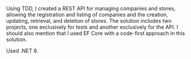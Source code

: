 Using TDD, I created a REST API for managing companies and stores, allowing the registration and listing of companies and the creation, updating, retrieval, and deletion of stores. The solution includes two projects, one exclusively for tests and another exclusively for the API. I should also mention that I used EF Core with a code-first approach in this solution.

Used .NET 8.
